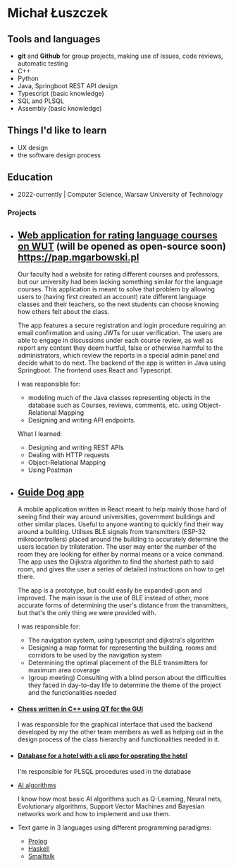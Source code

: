 # Michał Łuszczek

## Tools and languages
- **git** and **Github** for group projects, making use of issues, code reviews, automatic testing
- C++
- Python
- Java, Springboot REST API design
- Typescript (basic knowledge)
- SQL and PLSQL
- Assembly (basic knowledge)

## Things I'd like to learn
- UX design
- the software design process

## Education
- 2022-currently | Computer Science, Warsaw University of Technology

### Projects
- ## [Web application for rating language courses on WUT](https://github.com/threescomplement/pap-projekt) (will be opened as open-source soon) https://pap.mgarbowski.pl
	 Our faculty had a website for rating different courses and professors, but our university had been lacking something similar for the language courses. This application is meant to solve that problem by allowing users to (having first created an account) rate different language classes and their teachers, so the next students can choose knowing how others felt about the class. 
	 
	 The app features a secure registration and login procedure requiring an email confirmation and using JWTs for user verification. The users are able to engage in discussions under each course review, as well as report any content they deem hurtful, false or otherwise harmful to the administrators, which review the reports in a special admin panel and decide what to do next.
	 The backend of the app is written in Java using Springboot. The frontend uses React and Typescript. 
	 
	 I was responsible for:
	 - modeling much of the Java classes representing objects in the database such as Courses, reviews, comments, etc. using Object-Relational Mapping
	 - Designing and writing API endpoints. 
	
	What I learned:
	- Designing and writing REST APIs
	- Dealing with HTTP requests
	- Object-Relational Mapping
	- Using Postman
- ## [Guide Dog app](https://github.com/Faculty-guide-dog-app-team/Faculty-guide-dog-app)
	A mobile application written in React meant to help mainly those hard of seeing find their way around universities, government buildings and other similar places. Useful to anyone wanting to quickly find their way around a building. Utilises BLE signals from transmitters (ESP-32 mikrocontrollers) placed around the building to accurately determine the users location by trilateration. The user may enter the number of the room they are looking for either by normal means or a voice command. The app uses the Dijkstra algorithm to find the shortest path to said room, and gives the user a series of detailed instructions on how to get there. 
	
	The app is a prototype, but could easily be expanded upon and improved. The main issue is the use of BLE instead of other, more accurate forms of determining the user's distance from the transmitters, but that's the only thing we were provided with.
	
	I was responsible for:
	- The navigation system, using typescript and dijkstra's algorithm
	- Designing a map format for representing the building, rooms and corridors to be used by the navigation system
	- Determining the optimal placement of the BLE transmitters for maximum area coverage
	- (group meeting) Consulting with a blind person about the difficulties they faced in day-to-day life to determine the theme of the project and the functionalities needed 
- #### [Chess written in C++ using QT for the GUI](https://github.com/threescomplement/proi-chess)
	 I was responsible for the graphical interface that used the backend developed by my the other team members as well as helping out in the design process of the class hierarchy and functionalities needed in it. 
- #### [Database for a hotel with a cli app for operating the hotel](https://github.com/threescomplement/bd1-hotel-app) 
	I'm responsible for PLSQL procedures used in the database
- [AI algorithms](https://github.com/MichLuszcz/basic-AI-algorithms)
	 
	 I know how most basic AI algorithms such as Q-Learning, Neural nets, Evolutionary algorithms, Support Vector Machines and Bayesian networks work and how to implement and use them.

- Text game in 3 languages using different programming paradigms:
  - [Prolog](https://github.com/MichLuszcz/space-text-game-prolog)
  - [Haskell](https://github.com/MichLuszcz/space-text-game-haskell)
  - [Smalltalk](https://github.com/MichLuszcz/space-text-game-smalltalk)